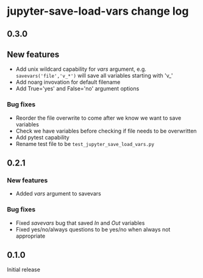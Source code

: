 # jupyter-save-load-vars change log

## 0.3.0
## New features
* Add unix wildcard capability for _vars_ argument, e.g. `savevars('file','v_*')` will save all variables starting with 'v_'
* Add noarg invovation for default filename
* Add True='yes' and False='no' argument options

### Bug fixes
* Reorder the file overwrite to come after we know we want to save variables
* Check we have variables before checking if file needs to be overwritten
* Add pytest capability
* Rename test file to be `test_jupyter_save_load_vars.py`


## 0.2.1
### New features
* Added _vars_ argument to savevars
### Bug fixes
* Fixed _savevars_ bug that saved _In_ and _Out_ variables
* Fixed yes/no/always questions to be yes/no when always not appropriate

## 0.1.0
Initial release
